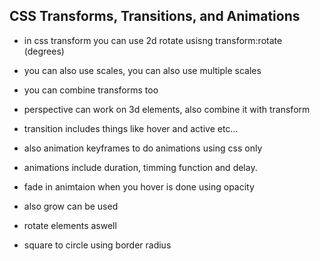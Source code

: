 
## CSS Transforms, Transitions, and Animations

- in css transform you can use 2d rotate usisng transform:rotate (degrees)

- you can also use scales, you can also use multiple scales

- you can combine transforms too

- perspective can work on 3d elements, also combine it with transform

- transition includes things like hover and active etc…

- also animation keyframes to do animations using css only

- animations include duration, timming function and delay.

- fade in animtaion when you hover is done using opacity

- also grow can be used

- rotate elements aswell

- square to circle using border radius